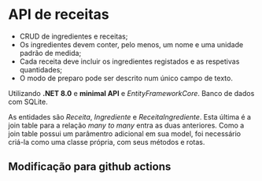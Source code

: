 # **API de receitas**

- CRUD de ingredientes e receitas;
- Os ingredientes devem conter, pelo menos, um nome e uma unidade padrão de medida;
- Cada receita deve incluir os ingredientes registados e as respetivas quantidades;
- O modo de preparo pode ser descrito num único campo de texto.

Utilizando **.NET 8.0** e **minimal API** e *EntityFrameworkCore*. Banco de dados com SQLite.

As entidades são *Receita*, *Ingrediente* e *ReceitaIngrediente*. Esta última é a join table para a relação *many to many* entra as duas anteriores.
Como a join table possui um parâmentro adicional em sua model, foi necessário criá-la como uma classe própria, com seus métodos e rotas.

## Modificação para github actions
